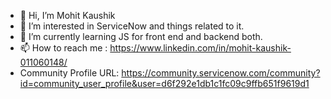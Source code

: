 - 👋 Hi, I’m Mohit Kaushik
- 👀 I’m interested in ServiceNow and things related to it.
- 🌱 I’m currently learning JS for front end and backend both.
- 📫 How to reach me : https://www.linkedin.com/in/mohit-kaushik-011060148/
- Community Profile URL: https://community.servicenow.com/community?id=community_user_profile&user=d6f292e1db1c1fc09c9ffb651f9619d1

<!---
kmohit2809/kmohit2809 is a ✨ special ✨ repository because its `README.md` (this file) appears on your GitHub profile.
You can click the Preview link to take a look at your changes.
--->
